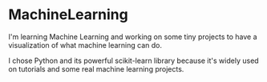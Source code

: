 # MachineLearning
I'm learning Machine Learning and working on some tiny projects to have a visualization of what machine learning can do.

I chose Python and its powerful scikit-learn library because it's widely used on tutorials and some real machine learning projects.
